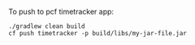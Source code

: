 To push to pcf timetracker app:

```
./gradlew clean build
cf push timetracker -p build/libs/my-jar-file.jar
```